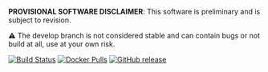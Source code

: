 **PROVISIONAL SOFTWARE DISCLAIMER**: This software is preliminary and is subject to revision.

⚠️ The develop branch is not considered stable and can contain bugs or not build at all, use at your own risk.

 [![Build Status][tb]][tt] [![Docker Pulls][db]][dh] [![GitHub release][gb]][gr]

[tb]: https://img.shields.io/travis/USGS-EROS/espa-surface-reflectance/docker-devel.svg?style=flat-square
[tt]: https://travis-ci.org/USGS-EROS/espa-surface-reflectance
[db]: https://img.shields.io/docker/automated/usgseros/espa-surface-reflectance.svg?style=flat-square
[dh]: https://hub.docker.com/r/usgseros/espa-surface-reflectance/tags/
[gb]: https://img.shields.io/github/release/USGS-EROS/espa-surface-reflectance.svg?style=flat-square
[gr]: https://github.com/USGS-EROS/espa-surface-reflectance/releases
